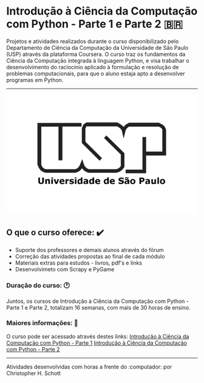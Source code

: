 # Introdução à Ciência da Computação com Python - Parte 1 e Parte 2 :brazil:

Projetos e atividades realizados durante o curso disponibilizado pelo Departamento de Ciência da Computação da Universidade de São Paulo (USP) através da plataforma Coursera. O curso traz os fundamentos da Ciência da Computação integrada à linguagem Python, e visa trabalhar o desenvolvimento do raciocínio aplicado à formulação e resolução de problemas computacionais, para que o aluno estaja apto a desenvolver programas em Python.

<hr>
<p align="center">
  <img width="700px" src="https://github.com/ChristopherHauschild/intro-to-computer-science-with-python/blob/master/USP.png?raw=true"/>
</p>

## O que o curso oferece: :heavy_check_mark:

<ul>
  <li> Suporte dos professores e demais alunos através do fórum </li>
  <li> Correção das atividades propostas ao final de cada módulo </li>
  <li> Materiais extras para estudos - livros, pdf's e links </li>
  <li> Desenvolvimeto com Scrapy e PyGame </li>
</ul>

### Duração do curso: :clock1:

Juntos, os cursos de Introdução à Ciência da Computação com Python - Parte 1 e Parte 2, totalizam 16 semanas, com mais de 30 horas de ensino.

### Maiores informações: :pencil:

O curso pode ser acessado através destes links:
<a href="https://www.coursera.org/learn/ciencia-computacao-python-conceitos-1/home/welcome">Introdução à Ciência da Computação com Python - Parte 1</a>
<a href="https://www.coursera.org/learn/ciencia-computacao-python-conceitos-2/home/welcome">Introdução à Ciência da Computação com Python - Parte 2</a>

<hr>

Atividades desenvolvidas com horas a frente do :computador: por Christopher H. Schott
